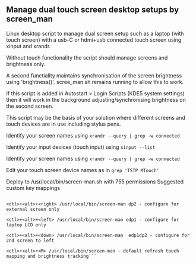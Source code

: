  ## Manage dual touch screen desktop setups by screen_man

 Linux desktop script to manage dual screen setup such as a laptop (with touch screen) with a usb-C or hdmi+usb connected touch screen using xinput and xrandr. 
 
 Without touch functionality the script should manage screens and brightness only. 
 
 A second functiality maintains synchronisation of the screen brightness using 'brightness()'. scree_man.sh remains running to allow this to work.
 
 If this script is added in Autostart > Login Scripts (KDE5 system settings) then it will work in the background adjusting/synchronising brightness on the second screen.
 
 This script may be the basis of your solution where different screens and touch devices are in use including stylus pens.

 Identify your screen names using
 `xrandr --query | grep -w connected`

 Identify your input devices (touch input) using 
 `xinput --list`

 Identify your screen names using
 `xrandr --query | grep -w connected`

 Edit your touch screen device names as in `grep 'TSTP MTouch'` 

 Deploy to /usr/local/bin/screen-man.sh with 755 permissions
 Suggested custom key mappings
   
```<ctl>+<alt>+<up> /usr/local/bin/screen-man edp1dp2 - configure for 2nd screen to right

<ctl>+<alt>+<right> /usr/local/bin/screen-man dp2 - configure for external screen only

<ctl>+<alt>+<left> /usr/local/bin/screen-man edp1 - configure for laptop LCD only

<ctl>+<alt>+<down> /usr/local/bin/screen-man  edp1dp2 - configure for 2nd screen to left

<ctl>+<alt>+<M> /usr/local/bin/screen-man - default refresh touch mapping and brightness tracking```



